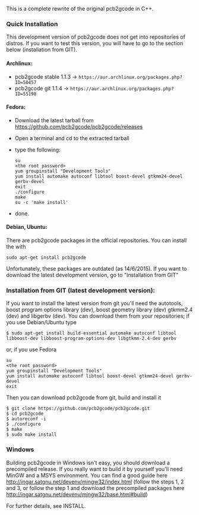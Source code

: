 This is a complete rewrite of the original pcb2gcode in C++.

### Quick Installation
This development version of pcb2gcode does not get into repositories of distros. If you want to test this version, you will have to go to the section below (installation from GIT).

#### Archlinux:
* pcb2gcode stable 1.1.3 -> `https://aur.archlinux.org/packages.php?ID=50457`
* pcb2gcode git 1.1.4 -> `https://aur.archlinux.org/packages.php?ID=55198`

#### Fedora:
* Download the latest tarball from https://github.com/pcb2gcode/pcb2gcode/releases
* Open a terminal and cd to the extracted tarball
* type the following:

    ```
    su
    <the root password>
    yum groupinstall "Development Tools"
    yum install automake autoconf libtool boost-devel gtkmm24-devel gerbv-devel
    exit
    ./configure
    make
    su -c 'make install'
	```
    
* done.

#### Debian, Ubuntu:
There are pcb2gcode packages in the official repositories. You can install the with

    sudo apt-get install pcb2gcode

Unfortunately, these packages are outdated (as 14/6/2015). If you want to download the latest development
version, go to "Installation from GIT"

### Installation from GIT (latest development version):
If you want to install the latest version from git you'll need the autotools, boost program options library
(dev), boost geometry library (dev) gtkmm2.4 (dev) and libgerbv (dev). You can download them from your
repositories; if you use Debian/Ubuntu type

    $ sudo apt-get install build-essential automake autoconf libtool libboost-dev libboost-program-options-dev libgtkmm-2.4-dev gerbv

or, if you use Fedora

    su
    <the root password>
    yum groupinstall "Development Tools"
    yum install automake autoconf libtool boost-devel gtkmm24-devel gerbv-devel
    exit

Then you can download pcb2gcode from git, build and install it

    $ git clone https://github.com/pcb2gcode/pcb2gcode.git
    $ cd pcb2gcode
    $ autoreconf -i
    $ ./configure
    $ make
    $ sudo make install

### Windows
Building pcb2gcode in Windows isn't easy, you should download a precompiled release.
If you really want to build it by yourself you'll need MinGW and a MSYS environment.
You can find a good guide here http://ingar.satgnu.net/devenv/mingw32/index.html (follow
the steps 1, 2 and 3, or follow the step 1 and download the precompiled packages here
http://ingar.satgnu.net/devenv/mingw32/base.html#build)

For further details, see INSTALL.
